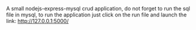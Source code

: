 A small nodejs-express-mysql crud application,
do not forget to run the sql file in mysql, to run the application just click on the run file and launch the link: http://127.0.0.1:5000/